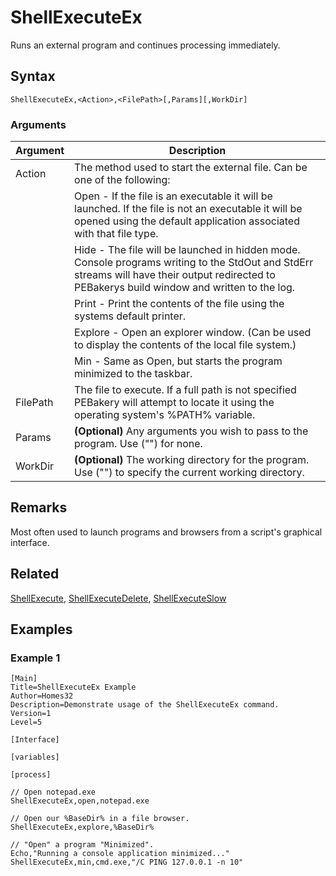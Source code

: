 # ShellExecuteEx

Runs an external program and continues processing immediately.

## Syntax

```pebakery
ShellExecuteEx,<Action>,<FilePath>[,Params][,WorkDir]
```

### Arguments

| Argument | Description |
| --- | --- |
| Action | The method used to start the external file. Can be one of the following: |
|| Open - If the file is an executable it will be launched. If the file is not an executable it will be opened using the default application associated with that file type.  |
|| Hide - The file will be launched in hidden mode. Console programs writing to the StdOut and StdErr streams will have their output redirected to PEBakerys build window and written to the log. |
|| Print - Print the contents of the file using the systems default printer. |
|| Explore - Open an explorer window. (Can be used to display the contents of the local file system.) |
|| Min - Same as Open, but starts the program minimized to the taskbar. |
| FilePath | The file to execute. If a full path is not specified PEBakery will attempt to locate it using the operating system's %PATH% variable. |
| Params | **(Optional)** Any arguments you wish to pass to the program. Use ("") for none. |
| WorkDir | **(Optional)** The working directory for the program. Use ("") to specify the current working directory. |

## Remarks

Most often used to launch programs and browsers from a script's graphical interface.

## Related

[ShellExecute](./ShellExecute.md), [ShellExecuteDelete](./ShellExecuteDelete.md), [ShellExecuteSlow](./ShellExecuteSlow.md)

## Examples

### Example 1

```pebakery
[Main]
Title=ShellExecuteEx Example
Author=Homes32
Description=Demonstrate usage of the ShellExecuteEx command.
Version=1
Level=5

[Interface]

[variables]

[process]

// Open notepad.exe
ShellExecuteEx,open,notepad.exe

// Open our %BaseDir% in a file browser.
ShellExecuteEx,explore,%BaseDir%

// "Open" a program "Minimized".
Echo,"Running a console application minimized..."
ShellExecuteEx,min,cmd.exe,"/C PING 127.0.0.1 -n 10"
```